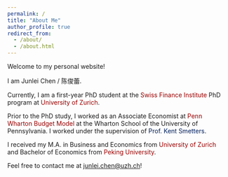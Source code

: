 ```yaml
---
permalink: /
title: "About Me"
author_profile: true
redirect_from: 
  - /about/
  - /about.html
---
```


Welcome to my personal website! 

I am Junlei Chen / 陈俊蕾.

Currently, I am a first-year PhD student at the <a href="https://www.sfi.ch/en" style="color: #990000; text-decoration: none;">Swiss Finance Institute</a> PhD program at <a href="https://www.uzh.ch/en.html" style="color: #990000; text-decoration: none;">University of Zurich</a>.

Prior to the PhD study, I worked as an Associate Economist at <a href="https://budgetmodel.wharton.upenn.edu/" style="color: #990000; text-decoration: none;">Penn Wharton Budget Model</a> at the Wharton School of the University of Pennsylvania. I worked under the supervision of <a href="https://bepp.wharton.upenn.edu/profile/smetters/" style="color: #011F5B; text-decoration: none;">Prof. Kent Smetters</a>.

I received my M.A. in Business and Economics from <a href="https://www.uzh.ch/en.html" style="color: #990000; text-decoration: none;">University of Zurich</a> and Bachelor of Economics from <a href="https://english.pku.edu.cn/" style="color: #990000; text-decoration: none;">Peking University</a>.

Feel free to contact me at <a href="mailto:junlei.chen@uzh.ch" style="color: #011F5B; text-decoration: none;">junlei.chen@uzh.ch</a>!

